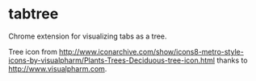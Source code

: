 tabtree
=======

Chrome extension for visualizing tabs as a tree.

Tree icon from http://www.iconarchive.com/show/icons8-metro-style-icons-by-visualpharm/Plants-Trees-Deciduous-tree-icon.html
thanks to http://www.visualpharm.com.
